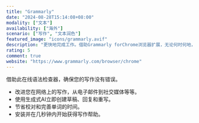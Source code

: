 ```yaml
---
title: "Grammarly"
date: "2024-08-28T15:14:08+08:00"
modality: ["文本"]
availability: ["海外"]
scenario: ["写作", "文本润色"]
featured_image: "icons/grammarly.avif"
description: "更快地完成工作。借助Grammarly forChrome浏览器扩展，无论何时何地，您都可以在线工作，获得行业领先的AI写作帮助。"
rating: 5
comment: true
website: "https://www.grammarly.com/browser/chrome"
---
```


借助此在线语法检查器，确保您的写作没有错误。

* 改进您在网络上的写作，从电子邮件到社交媒体等等。
* 使用生成式AI立即创建草稿、回复和重写。
* 节省校对和完善单词的时间。
* 安装并在几秒钟内开始获得写作帮助。